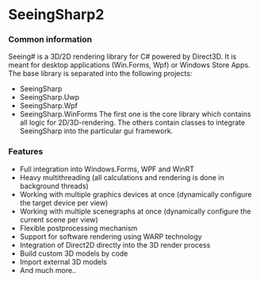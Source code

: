 # SeeingSharp2

### Common information
Seeing# is a 3D/2D rendering library for C# powered by Direct3D. It is meant for desktop applications (Win.Forms, Wpf) or Windows Store Apps.
The base library is separated into the following projects:
 - SeeingSharp
 - SeeingSharp.Uwp
 - SeeingSharp.Wpf
 - SeeingSharp.WinForms
The first one is the core library which contains all logic for 2D/3D-rendering. The others contain classes to integrate SeeingSharp into 
the particular gui framework. 
 
### Features
 - Full integration into Windows.Forms, WPF and WinRT
 - Heavy multithreading (all calculations and rendering is done in background threads)
 - Working with multiple graphics devices at once (dynamically configure the target device per view)
 - Working with multiple scenegraphs at once (dynamically configure the current scene per view)
 - Flexible postprocessing mechanism
 - Support for software rendering using WARP technology
 - Integration of Direct2D directly into the 3D render process
 - Build custom 3D models by code
 - Import external 3D models 
 - And much more..
